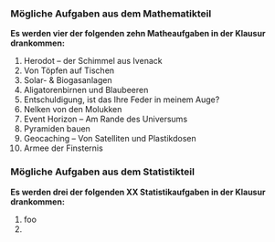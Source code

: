 ### Mögliche Aufgaben aus dem Mathematikteil

**Es werden vier der folgenden zehn Matheaufgaben in der Klausur drankommen:**

1. Herodot – der Schimmel aus Ivenack
2. Von Töpfen auf Tischen
3. Solar- & Biogasanlagen
4. Aligatorenbirnen und Blaubeeren
5. Entschuldigung, ist das Ihre Feder in meinem Auge?
6. Nelken von den Molukken
7. Event Horizon – Am Rande des Universums
8. Pyramiden bauen
9. Geocaching – Von Satelliten und Plastikdosen
10. Armee der Finsternis

### Mögliche Aufgaben aus dem Statistikteil

**Es werden drei der folgenden XX Statistikaufgaben in der Klausur drankommen:**

1. foo
2. 

